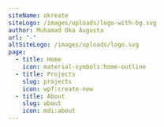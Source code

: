 ```yaml
---
siteName: okreate
siteLogo: /images/uploads/logo-with-bg.svg
author: Muhamad Oka Augusta
url: "-"
altSiteLogo: /images/uploads/logo.svg
page:
  - title: Home
    icon: material-symbols:home-outline
  - title: Projects
    slug: projects
    icon: wpf:create-new
  - title: About
    slug: about
    icon: mdi:about
---
```

